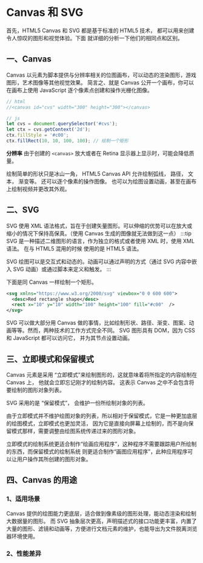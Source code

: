 # Canvas 和 SVG
首先，HTML5 Canvas 和 SVG 都是基于标准的 HTML5 技术， 都可以用来创建令人惊叹的图形和视觉体验。下面
就详细的分析一下他们的相同点和区别。

## 一、Canvas
Canvas 以元素为脚本提供与分辨率相关的位图画布，可以动态的渲染图形，游戏图形，艺术图像等其他视觉效果。
简言之、就是 Canvas 公开一个画布，你可以在画布上使用 JavaScript 逐个像素点创建和操作光栅化图像。
```javascript
// html
//<canvas id="cvs" width="300" height="300"></canvas>

// js
let cvs = document.querySelector('#cvs');
let ctx = cvs.getContext('2d');
ctx.fillStyle = '#c00';
ctx.fillRect(10, 10, 100, 100); // 绘制一个矩形
```
**分辨率** 由于创建的 `<canvas>` 放大或者在 Retina 显示器上显示时，可能会降低质量。

绘制简单的形状只是冰山一角， HTML5 Canvas API 允许绘制弧线， 路径， 文本， 渐变等。 还可以逐个像素的操作图像。
也可以为绘图设置动画，甚至在画布上绘制视频并更改其外观。

## 二、SVG
SVG 使用 XML 语法格式，旨在于创建矢量图形。可以伸缩的优势可以在放大或缩小的情况下保持高保真。（使用 Canvas 生成的图像就无法做到这一点）
:::tip
SVG 是一种描述二维图形的语言，作为独立的格式或者使用 XML 时，使用 XML 语法。 在与 HTML5 混用的时候
使用的是 HTML5 语法。

SVG 绘图可以是交互式和动态的。动画可以通过声明的方式（通过 SVG 内容中嵌入 SVG 动画）或通过脚本来定义和触发。
:::

下面是同 Canvas 一样绘制一个矩形。
```XML
<svg xmlns="https://www.w3.org/2000/svg" viewbox="0 0 600 600">
  <desc>Red rectangle shape</desc>
  <rect x="10" y="10" width="100" height="100" fill="#c00"  />
</svg>
```
SVG 可以做大部分用 Canvas 做的事情，比如绘制形状、路径、渐变、图案、动画等等。然而，两种技术的工作方式完全不同。
SVG 图形具有 DOM，因为 CSS 和 JavaScript 都可以访问它， 并为其节点设置动画。

## 三、立即模式和保留模式
Canvas 元素是采用 “立即模式”来绘制图形的，这就意味着将所指定的内容绘制在 Canvas 上， 他就会立即忘记刚才的绘制内容。
这表示 Canvas 之中不会包含将要绘制的图形对象列表。

SVG 采用的是 “保留模式”， 会维护一份所绘制对象的列表。

由于立即模式并不维护绘图对象的列表，所以相对于保留模式，它是一种更加底层的绘图模式，立即模式也更加灵活，
因为它是直接向屏幕上绘制的，而不是向保留模式那样，需要调整由绘图系统传递过来的图形对象。

立即模式的绘制系统更适合制作“绘画应用程序”，这种程序不需要跟踪用户所绘制的东西，而保留模式的绘制系统
则更适合制作“画图应用程序”，此种应用程序可以让用户操作其所创建的图形对象。

## 四、Canvas 的用途
### 1、适用场景
Canvas 提供的绘图能力更底层，适合做到像素级的图形处理，能动态渲染和绘制大数据量的图形。
而 SVG 抽象层次更高，声明描述式的接口功能更丰富，内置了大量的图形、滤镜和动画等，方便进行文档元素的维护，也能导出为文件脱离浏览器环境使用。

### 2、性能差异



